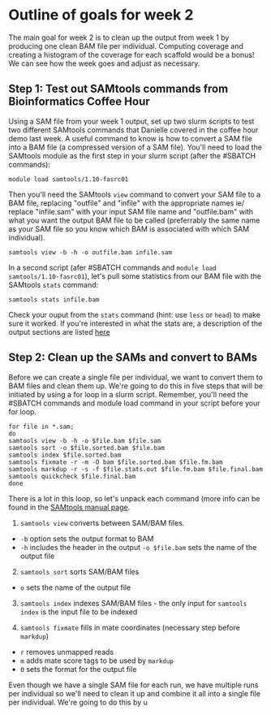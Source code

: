# Outline of goals for week 2

The main goal for week 2 is to clean up the output from week 1 by producing one clean BAM file per individual. Computing coverage and creating a histogram of the coverage for each scaffold would be a bonus! We can see how the week goes and adjust as necessary. 

## Step 1: Test out SAMtools commands from Bioinformatics Coffee Hour 

Using a SAM file from your week 1 output, set up two slurm scripts to test two different SAMtools commands that Danielle covered in the coffee hour demo last week. A useful command to know is how to convert a SAM file into a BAM file (a compressed version of a SAM file). 
You'll need to load the SAMtools module as the first step in your slurm script (after the #SBATCH commands): 

`module load samtools/1.10-fasrc01`

Then you'll need the SAMtools `view` command to convert your SAM file to a BAM file, replacing "outfile" and "infile" with the appropriate names ie/ replace "infile.sam" with your input SAM file name and "outfile.bam" with what you want the output BAM file to be called (preferrably the same name as your SAM file so you know which BAM is associated with which SAM individual). 

`samtools view -b -h -o outfile.bam infile.sam`

In a second script (afer #SBATCH commands and `module load samtools/1.10-fasrc01`), let's pull some statistics from our BAM file with the SAMtools `stats` command: 

`samtools stats infile.bam`

Check your ouput from the `stats` command (hint: use `less` or `head`) to make sure it worked. If you're interested in what the stats are, a description of the output sections are listed [here](http://www.htslib.org/doc/samtools-stats.html)

## Step 2: Clean up the SAMs and convert to BAMs

Before we can create a single file per individual, we want to convert them to BAM files and clean them up. We're going to do this in five steps that will be initiated by using a for loop in a slurm script. Remember, you'll need the #SBATCH commands and module load command in your script before your for loop. 

`for file in *.sam;`  
`do`  
  `samtools view -b -h -o $file.bam $file.sam`  
  `samtools sort -o $file.sorted.bam $file.bam`  
  `samtools index $file.sorted.bam`  
  `samtools fixmate -r -m -O bam $file.sorted.bam $file.fm.bam`  
  `samtools markdup -r -s -f $file.stats.out $file.fm.bam $file.final.bam`  
  `samtools quickcheck $file.final.bam`  
`done`  

There is a lot in this loop, so let's unpack each command (more info can be found in the [SAMtools manual page](http://www.htslib.org/doc/samtools.html).

1. `samtools view` converts between SAM/BAM files.
- `-b` option sets the output format to BAM
- `-h` includes the header in the output
`-o $file.bam` sets the name of the output file

2. `samtools sort` sorts SAM/BAM files
- `o` sets the name of the output file

3. `samtools index` indexes SAM/BAM files - the only input for `samtools index` is the input file to be indexed

4. `samtools fixmate` fills in mate coordinates (necessary step before `markdup`) 
- `r` removes unmapped reads
- `m` adds mate score tags to be used by `markdup` 
- `O` sets the format for the output file




Even though we have a single SAM file for each run, we have multiple runs per individual so we'll need to clean it up and combine it all into a single file per individual. We're going to do this by u
